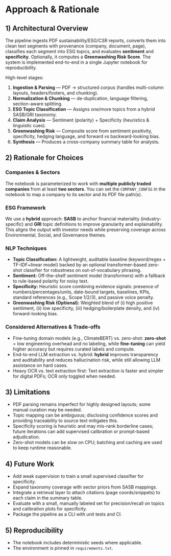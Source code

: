 # Approach & Rationale

## 1) Architectural Overview
The pipeline ingests PDF sustainability/ESG/CSR reports, converts them into clean text segments with provenance (company, document, page), classifies each segment into ESG topics, and evaluates **sentiment** and **specificity**. Optionally, it computes a **Greenwashing Risk Score**. The system is implemented end-to-end in a single Jupyter notebook for reproducibility.

High-level stages:
1. **Ingestion & Parsing** — PDF -> structured corpus (handles multi-column layouts, headers/footers, and chunking).
2. **Normalization & Chunking** — de-duplication, language filtering, section-aware splitting.
3. **ESG Topic Classification** — Assigns one/more topics from a hybrid SASB/GRI taxonomy.
4. **Claim Analysis** — Sentiment (polarity) + Specificity (heuristics & linguistic cues).
5. **Greenwashing Risk** — Composite score from sentiment positivity, specificity, hedging language, and forward vs backward-looking bias.
6. **Synthesis** — Produces a cross-company summary table for analysts.

## 2) Rationale for Choices

### Companies & Sectors
The notebook is parameterized to work with **multiple publicly traded companies** from at least **two sectors**. You can set the `COMPANY_CONFIG` in the notebook to map a company to its sector and its PDF file path(s).

### ESG Framework
We use a **hybrid** approach: **SASB** to anchor financial materiality (industry-specific) and **GRI** topic definitions to improve granularity and explainability. This aligns the output with investor needs while preserving coverage across Environmental, Social, and Governance themes.

### NLP Techniques
- **Topic Classification:** A lightweight, auditable baseline (keyword/regex + TF-IDF+linear model) backed by an optional transformer-based zero-shot classifier for robustness on out-of-vocabulary phrasing.
- **Sentiment:** Off-the-shelf sentiment model (transformers) with a fallback to rule-based polarity for noisy text.
- **Specificity:** Heuristic score combining evidence signals: presence of numbers/percentages/units, date-bound targets, baselines, KPIs, standard references (e.g., Scope 1/2/3), and passive voice penalty.
- **Greenwashing Risk (Optional):** Weighted blend of (i) high positive sentiment, (ii) low specificity, (iii) hedging/boilerplate density, and (iv) forward-looking bias.

### Considered Alternatives & Trade-offs
- Fine-tuning domain models (e.g., ClimateBERT) vs. zero-shot: **zero-shot** = low engineering overhead and no labeling, while **fine-tuning** can yield higher accuracy but requires curated labels and compute.
- End-to-end LLM extraction vs. hybrid: **hybrid** improves transparency and auditability and reduces hallucination risk, while still allowing LLM assistance on hard cases.
- Heavy OCR vs. text extraction first: Text extraction is faster and simpler for digital PDFs; OCR only toggled when needed.

## 3) Limitations
- PDF parsing remains imperfect for highly designed layouts; some manual curation may be needed.
- Topic mapping can be ambiguous; disclosing confidence scores and providing traceability to source text mitigates this.
- Specificity scoring is heuristic and may mis-rank borderline cases; future iterations can add supervised calibration or prompt-based adjudication.
- Zero-shot models can be slow on CPU; batching and caching are used to keep runtime reasonable.

## 4) Future Work
- Add weak supervision to train a small supervised classifier for specificity.
- Expand taxonomy coverage with sector priors from SASB mappings.
- Integrate a retrieval layer to attach citations (page coords/snippets) to each claim in the summary table.
- Evaluate with a small, manually labeled set for precision/recall on topics and calibration plots for specificity.
- Package the pipeline as a CLI with unit tests and CI.

## 5) Reproducibility
- The notebook includes deterministic seeds where applicable.
- The environment is pinned in `requirements.txt`.
